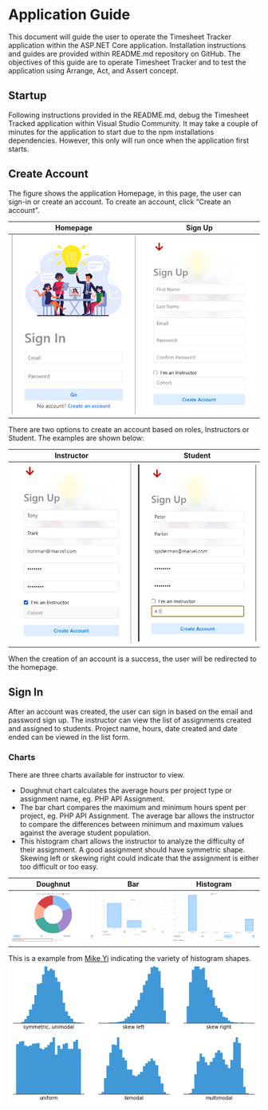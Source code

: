 ﻿# Application Guide
This document will guide the user to operate the Timesheet Tracker application within the ASP.NET Core application. Installation instructions and guides are provided within README.md repository on GitHub. The objectives of this guide are to operate Timesheet Tracker and to test the application using Arrange, Act, and Assert concept.

## Startup
Following instructions provided in the README.md, debug the Timesheet Tracked application within Visual Studio Community. It may take a couple of minutes for the application to start due to the npm installations dependencies. However, this only will run once when the application first starts. 

## Create Account
The figure shows the application Homepage, in this page, the user can sign-in or create an account. To create an account, click “Create an account”.

| Homepage  | Sign Up |
| ------------- | ------------- |
| ![homepage](Screenshots/homepage.PNG) | ![signup](Screenshots/signup.PNG) |

There are two options to create an account based on roles, Instructors or Student. The examples are shown below:

| Instructor  | Student |
| ------------- | ------------- |
| ![instructor signup](Screenshots/instructor_signup.PNG) | ![student signup](Screenshots/student_signup.PNG) |

When the creation of an account is a success, the user will be redirected to the homepage. 

## Sign In

After an account was created, the user can sign in based on the email and password sign up. The instructor can view the list of assignments created and assigned to students. Project name, hours, date created and date ended can be viewed in the list form. 

### Charts

There are three charts available for instructor to view.
- Doughnut chart calculates the average hours per project type or assignment name, eg. PHP API Assignment.
- The bar chart compares the maximum and minimum hours spent per project, eg. PHP API Assignment. The average bar allows the instructor to compare the differences between minimum and maximum values against the average student population. 
- This histogram chart allows the instructor to analyze the difficulty of their assignment. A good assignment should have symmetric shape. Skewing left or skewing right could indicate that the assignment is either too difficult or too easy. 

| Doughnut  | Bar | Histogram |
| ------------- | ------------- | ------------- |
| ![doughnut](Screenshots/doughnut_chart.PNG)  | ![bar](Screenshots/bar_chart.PNG)  | ![histogram](Screenshots/Histogram_Chart.PNG) |

This is a example from [Mike Yi](https://chartio.com/learn/charts/histogram-complete-guide/) indicating the variety of histogram shapes.
![histogram variety](Screenshots/histogram-variaties.png)




 

